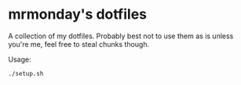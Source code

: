 mrmonday's dotfiles
===================

A collection of my dotfiles. Probably best not to use them as is unless you're
me, feel free to steal chunks though.

Usage:

    ./setup.sh
